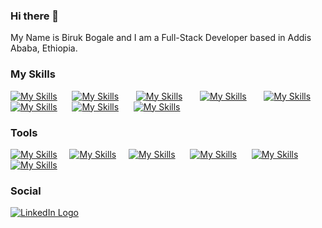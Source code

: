 ### Hi there 👋

My Name is Biruk Bogale and I am a Full-Stack Developer based in Addis Ababa, Ethiopia.

### My Skills

[![My Skills](https://skillicons.dev/icons?i=html)](https://skillicons.dev) &nbsp;&nbsp;&nbsp;&nbsp;&nbsp;[![My Skills](https://skillicons.dev/icons?i=css)](https://skillicons.dev) &nbsp;&nbsp;&nbsp;&nbsp;&nbsp; [![My Skills](https://skillicons.dev/icons?i=js)](https://skillicons.dev) &nbsp;&nbsp;&nbsp;&nbsp;&nbsp; [![My Skills](https://skillicons.dev/icons?i=react)](https://skillicons.dev) &nbsp;&nbsp;&nbsp;&nbsp;&nbsp; [![My Skills](https://skillicons.dev/icons?i=bootstrap)](https://skillicons.dev)&nbsp;&nbsp;&nbsp;&nbsp;&nbsp;&nbsp;[![My Skills](https://skillicons.dev/icons?i=nodejs)](https://skillicons.dev)&nbsp;&nbsp;&nbsp;&nbsp;&nbsp;&nbsp;[![My Skills](https://skillicons.dev/icons?i=express)](https://skillicons.dev)&nbsp;&nbsp;&nbsp;&nbsp;&nbsp;&nbsp;[![My Skills](https://skillicons.dev/icons?i=mysql)](https://skillicons.dev)
<br/>

### Tools

[![My Skills](https://skillicons.dev/icons?i=vscode)](https://skillicons.dev)&nbsp;&nbsp;&nbsp;&nbsp;&nbsp;[![My Skills](https://skillicons.dev/icons?i=git)](https://skillicons.dev)&nbsp;&nbsp;&nbsp;&nbsp;&nbsp;[![My Skills](https://skillicons.dev/icons?i=github)](https://skillicons.dev)&nbsp;&nbsp;&nbsp;&nbsp;&nbsp;&nbsp;[![My Skills](https://skillicons.dev/icons?i=postman)](https://skillicons.dev)&nbsp;&nbsp;&nbsp;&nbsp;&nbsp;&nbsp;[![My Skills](https://skillicons.dev/icons?i=powershell)](https://skillicons.dev)&nbsp;&nbsp;&nbsp;&nbsp;&nbsp;&nbsp;[![My Skills](https://skillicons.dev/icons?i=powershell)](https://skillicons.dev)
<br/>

### Social

<div >
  <a href="https://www.linkedin.com/in/biruk-bogale/"  target="_blank">
    <img src="https://img.shields.io/badge/LinkedIn-blue?style=for-the-badge&logo=linkedin&logoColor=white" alt="LinkedIn Logo"/>
  </a>

</div>

<!--
**Biruk-Bogale/Biruk-Bogale** is a ✨ _special_ ✨ repository because its `README.md` (this file) appears on your GitHub profile.

Here are some ideas to get you started:

- 🔭 I’m currently working on ...
- 🌱 I’m currently learning ...
- 👯 I’m looking to collaborate on ...
- 🤔 I’m looking for help with ...
- 💬 Ask me about ...
- 📫 How to reach me: ...
- 😄 Pronouns: ...
- ⚡ Fun fact: ...
-->

